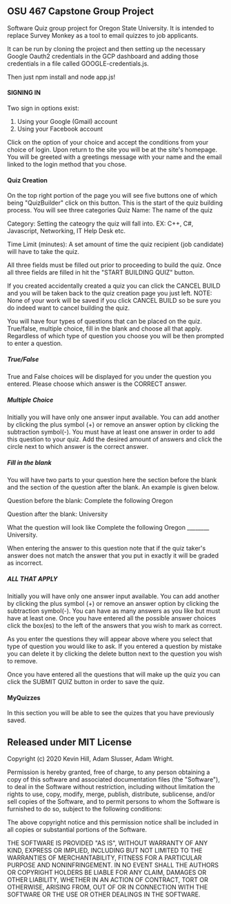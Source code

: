 ## OSU 467 Capstone Group Project

Software Quiz group project for Oregon State University. It is
intended to replace Survey Monkey as a tool to email quizzes to
job applicants.

It can be run by cloning the project and then setting up the
necessary Google Oauth2 credentials in the GCP dashboard and
adding those credentials in a file called GOOGLE-credentials.js.

Then just npm install and node app.js!

#### SIGNING IN

Two sign in options exist:
1) Using your Google (Gmail) account
2) Using your Facebook account

Click on the option of your choice and accept the conditions from
your choice of login. Upon return to the site you will be at the 
site's homepage. You will be greeted with a greetings message 
with your name and the email linked to the login method that you
chose. 

#### Quiz Creation

On the top right portion of the page you will see five buttons
one of which being "QuizBuilder" click on this button. This is 
the start of the quiz building process. You will see three 
categories 
Quiz Name: The name of the quiz

Category: Setting the cateogry the quiz will fall into.
EX: C++, C#, Javascript, Networking, IT Help Desk etc.

Time Limit (minutes): A set amount of time the quiz recipient 
(job candidate) will have to take the quiz. 

All three fields must be filled out prior to proceeding to build
the quiz. Once all three fields are filled in hit the "START
BUILDING QUIZ" button.

If you created accidentally created a quiz you can click the 
CANCEL BUILD and you will be taken back to the quiz creation
page you just left. NOTE: None of your work will be saved if you
click CANCEL BUILD so be sure you do indeed want to cancel 
building the quiz. 

You will have four types of questions that can be placed on the 
quiz. True/false, multiple choice, fill in the blank and choose
all that apply. Regardless of which type of question you choose
you will be then prompted to enter a question. 

##### True/False
True and False choices will be displayed for you 
under the question you entered. Please choose which answer is
the CORRECT answer. 


##### Multiple Choice
Initially you will have only one answer input available. You 
can add another by clicking the plus symbol (+) or remove an 
answer option by clicking the subtraction symbol(-). You must 
have at least one answer in order to add this question to your 
quiz. Add the desired amount of answers and click the circle 
next to which answer is the correct answer. 

##### Fill in the blank
You will have two parts to your question here the section 
before the blank and the section of the question after the 
blank. An example is given below.

Question before the blank:
Complete the following Oregon 

Question after the blank:
University

What the question will look like
Complete the following Oregon ________ University.

When entering the answer to this question note that if the 
quiz taker's answer does not match the answer that you put in 
exactly it will be graded as incorrect.

##### ALL THAT APPLY
Initially you will have only one answer input available. You 
can add another by clicking the plus symbol (+) or remove an 
answer option by clicking the subtraction symbol(-). You can 
have as many answers as you like but must have at least one.
Once you have entered all the possible answer choices click
the box(es) to the left of the answers that you wish to mark
as correct.

As you enter the questions they will appear above where you select
that type of question you would like to ask. If you entered a question
by mistake you can delete it by clicking the delete button next to
the question you wish to remove. 

Once you have entered all the questions that will make up the quiz
you can click the SUBMIT QUIZ button in order to save the quiz. 


#### MyQuizzes

In this section you will be able to see the quizes that you 
have previously saved.

## Released under MIT License

Copyright (c) 2020 Kevin Hill, Adam Slusser, Adam Wright.

Permission is hereby granted, free of charge, to any person obtaining a copy of this software and associated documentation files (the "Software"), to deal in the Software without restriction, including without limitation the rights to use, copy, modify, merge, publish, distribute, sublicense, and/or sell copies of the Software, and to permit persons to whom the Software is furnished to do so, subject to the following conditions:

The above copyright notice and this permission notice shall be included in all copies or substantial portions of the Software.

THE SOFTWARE IS PROVIDED "AS IS", WITHOUT WARRANTY OF ANY KIND, EXPRESS OR IMPLIED, INCLUDING BUT NOT LIMITED TO THE WARRANTIES OF MERCHANTABILITY, FITNESS FOR A PARTICULAR PURPOSE AND NONINFRINGEMENT. IN NO EVENT SHALL THE AUTHORS OR COPYRIGHT HOLDERS BE LIABLE FOR ANY CLAIM, DAMAGES OR OTHER LIABILITY, WHETHER IN AN ACTION OF CONTRACT, TORT OR OTHERWISE, ARISING FROM, OUT OF OR IN CONNECTION WITH THE SOFTWARE OR THE USE OR OTHER DEALINGS IN THE SOFTWARE.